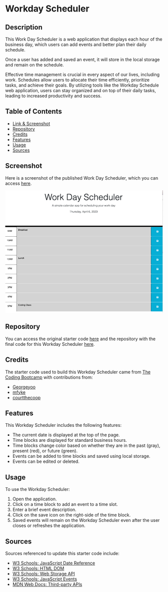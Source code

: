 # Workday Scheduler
## Description

This Work Day Scheduler is a web application that displays each hour of the business day, which users can add events and better plan their daily schedule.

Once a user has added and saved an event, it will store in the local storage and remain on the schedule.

Effective time management is crucial in every aspect of our lives, including work. Schedules allow users to allocate their time efficiently, prioritize tasks, and achieve their goals. By utilizing tools like the Workday Schedule web application, users can stay organized and on top of their daily tasks, leading to increased productivity and success.

## Table of Contents
* <a href="https://github.com/MCunha17/work-day-scheduler/blob/main/README.md#screenshot">Link & Screenshot</a>
* <a href="https://github.com/MCunha17/work-day-scheduler/blob/main/README.md#repository">Repository</a>
* <a href="https://github.com/MCunha17/work-day-scheduler/blob/main/README.md#credits">Credits</a>
* <a href="https://github.com/MCunha17/work-day-scheduler/blob/main/README.md#features">Features</a>
* <a href="https://github.com/MCunha17/work-day-scheduler/blob/main/README.md#features">Usage</a>
* <a href="https://github.com/MCunha17/work-day-scheduler/blob/main/README.md#sources">Sources</a>

## Screenshot
Here is a screenshot of the published Work Day Scheduler, which you can access <a href="https://mcunha17.github.io/work-day-scheduler/">here</a>.

![Screenshot of Published Work Day Scheduler](/assets/images/workday-scheduler-screenshot.png)

## Repository
 You can access the original starter code <a href="https://github.com/coding-boot-camp/crispy-octo-meme">here</a> and the repository with the final code for this Workday Scheduler <a href="https://github.com/MCunha17/work-day-scheduler">here</a>.

## Credits
The starter code used to build this Workday Scheduler came from <a href="https://github.com/coding-boot-camp">The Coding Bootcamp</a> with contributions from:
* <a href="https://github.com/Georgeyoo">Georgeyoo</a>
* <a href="https://github.com/mfyke">mfyke</a>
* <a href="https://github.com/courtthecoop">courtthecoop</a>

## Features
This Workday Scheduler includes the following features:
* The current date is displayed at the top of the page.
* Time blocks are displayed for standard business hours.
* Time blocks change color based on whether they are in the past (gray), present (red), or future (green).
* Events can be added to time blocks and saved using local storage.
* Events can be edited or deleted.

## Usage
To use the Workday Scheduler:
1. Open the application.
2. Click on a time block to add an event to a time slot.
3. Enter a brief event description.
4. Click on the save icon on the right-side of the time block.
5. Saved events will remain on the Workday Scheduler even after the user closes or refreshes the application.

## Sources
Sources referenced to update this starter code include:
* <a href="https://www.w3schools.com/jsref/jsref_obj_date.asp">W3 Schools: JavaScript Date Reference</a>
* <a href="https://www.w3schools.com/js/js_htmldom.asp">W3 Schools: HTML DOM</a>
* <a href="https://www.w3schools.com/js/js_api_web_storage.asp">W3 Schools: Web Storage API</a>
* <a href="https://www.w3schools.com/js/js_events.asp">W3 Schools: JavaScript Events</a>
* <a href="https://developer.mozilla.org/en-US/docs/Learn/JavaScript/Client-side_web_APIs/Third_party_APIs">MDN Web Docs: Third-party APIs</a>